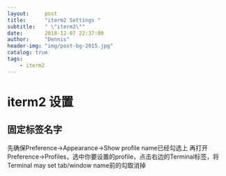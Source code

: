 ```yaml
---
layout:     post
title:      "iterm2 Settings "
subtitle:   " \"iterm2\""
date:       2018-12-07 22:37:00
author:     "Dennis"
header-img: "img/post-bg-2015.jpg"
catalog: true
tags:
    - iterm2
---
```


# iterm2 设置

## 固定标签名字

先确保Preference->Appearance->Show profile name已经勾选上
再打开Preference->Profiles，选中你要设置的profile，点击右边的Terminal标签，将Terminal may set tab/window name前的勾取消掉